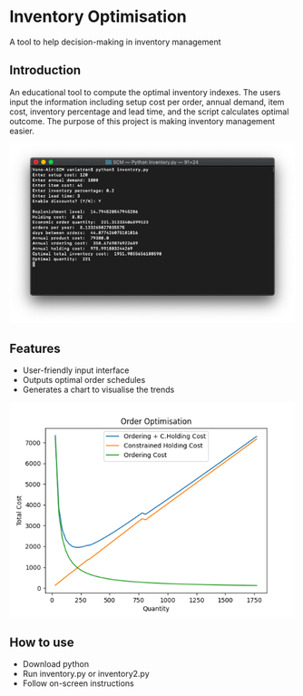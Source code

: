 # Inventory Optimisation
A tool to help decision-making in inventory management
## Introduction
An educational tool to compute the optimal inventory indexes. The users input the information including setup cost per order, annual demand, item cost, inventory percentage and lead time, and the script calculates optimal outcome. The purpose of this project is making inventory management easier.

![alt text](/Images/ExampleOutput.png "Optimal Output")

## Features
* User-friendly input interface
* Outputs optimal order schedules
* Generates a chart to visualise the trends

![alt text](/Images/ExampleChart.png "Cost per Quantity")

## How to use
* Download python
* Run inventory.py or inventory2.py
* Follow on-screen instructions
